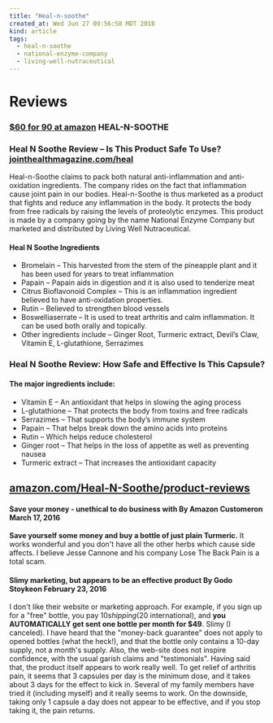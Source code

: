 ```yaml
---
title: "Heal-n-soothe"
created_at: Wed Jun 27 09:56:58 MDT 2018
kind: article
tags:
  - heal-n-soothe
  - national-enzyme-company
  - living-well-nutraceutical
---
```


<h1>Reviews</h1>

<h3>
  <a href="https://www.amazon.com/Heal-N-Soothe/dp/B00MH4H3QQ" target="_blank">$60 for 90 at amazon</a>
  HEAL-N-SOOTHE 
</h3>

<h3>
  Heal N Soothe Review – Is This Product Safe To Use?
  <a href="https://www.jointhealthmagazine.com/heal-n-soothe.html" target="_blank">jointhealthmagazine.com/heal</a>
</h3>

Heal-n-Soothe claims to pack both natural anti-inflammation and
anti-oxidation ingredients. The company rides on the fact that
inflammation cause joint pain in our bodies. Heal-n-Soothe is thus
marketed as a product that fights and reduce any inflammation in the
body. It protects the body from free radicals by raising the levels of
proteolytic enzymes. This product is made by a company going by the
name National Enzyme Company but marketed and distributed by Living
Well Nutraceutical.

<h4>Heal N Soothe Ingredients</h4>

<ul>
  <li>Bromelain – This harvested from the stem of the pineapple plant and it has been used for years to treat inflammation</li>
  <li>Papain – Papain aids in digestion and it is also used to tenderize meat</li>
  <li>Citrus Bioflavonoid Complex – This is an inflammation ingredient believed to have anti-oxidation properties.</li>
  <li>Rutin – Believed to strengthen blood vessels</li>
  <li>Boswelliaserrate – It is used to treat arthritis and calm inflammation. It can be used both orally and topically.</li>
  <li>Other ingredients include – Ginger Root, Turmeric extract, Devil’s Claw, Vitamin E, L-glutathione, Serrazimes</li>
</ul>

<h3>
  Heal N Soothe Review: How Safe and Effective Is This Capsule?
  <a href="https://www.consumerhealthdigest.com/joint-pain-product-reviews/heal-n-soothe.html" target="_blank"></a>
</h3>

<h4>The major ingredients include:</h4>

<ul>
  <li>Vitamin E – An antioxidant that helps in slowing the aging process</li>
  <li>L-glutathione – That protects the body from toxins and free radicals</li>
  <li>Serrazimes – That supports the body’s immune system</li>
  <li>Papain – That helps break down the amino acids into proteins</li>
  <li>Rutin – Which helps reduce cholesterol</li>
  <li>Ginger root – That helps in the loss of appetite as well as preventing nausea</li>
  <li>Turmeric extract – That increases the antioxidant capacity</li>
</ul>

<h2>
  <a href="https://www.amazon.com/Heal-N-Soothe/product-reviews/B00MH4H3QQ" target="_blank">amazon.com/Heal-N-Soothe/product-reviews</a>
</h2>

<h4>Save your money - unethical to do business with By Amazon Customeron March 17, 2016</h4>

<b>Save yourself some money and buy a bottle of just plain Turmeric.</b> It
works wonderful and you don't have all the other herbs which cause side
affects. I believe Jesse Cannone and his company Lose The Back Pain is
a total scam.

<h4>Slimy marketing, but appears to be an effective product By Godo Stoykeon February 23, 2016</h4>

I don't like their website or marketing approach. For example, if you
sign up for a "free" bottle, you pay $10 shipping ($20 international),
and <b>you AUTOMATICALLY get sent one bottle per month for $49</b>. Slimy (I
canceled). I have heard that the "money-back guarantee" does not apply
to opened bottles (what the heck!), and that the bottle only contains a
10-day supply, not a month's supply. Also, the web-site does not inspire
confidence, with the usual garish claims and "testimonials". Having said
that, the product itself appears to work really well. To get relief of
arthritis pain, it seems that 3 capsules per day is the minimum dose,
and it takes about 3 days for the effect to kick in. Several of my family
members have tried it (including myself) and it really seems to work. On
the downside, taking only 1 capsule a day does not appear to be effective,
and if you stop taking it, the pain returns.

<!--
html boilerplate fragments
<a href="" target="_blank"></a>
<a name=""></a>
<img src="" width="400px">
<ul>
  <li></li>
  <li><a href="" target="_blank"></a></li>
</ul>
<pre>
</pre>
<p style="margin-bottom: 2em;"></p>
<hr style="border: 0; height: 3px; background: #333; background-image: linear-gradient(to right, #ccc, #333, #ccc);">
<pre><code>
</code></pre>
<math xmlns='http://www.w3.org/1998/Math/MathML' display='block'>
</math>
-->
